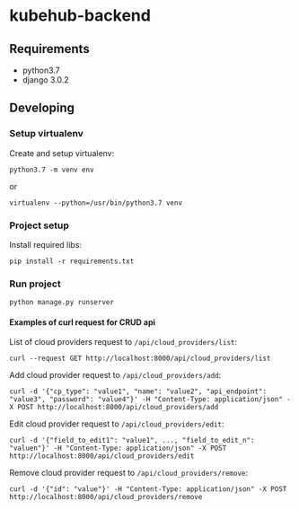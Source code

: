 # kubehub-backend

## Requirements

- python3.7
- django 3.0.2

## Developing

### Setup virtualenv

Create and setup virtualenv:
```
python3.7 -m venv env
```
or
```
virtualenv --python=/usr/bin/python3.7 venv
```

### Project setup

Install required libs:
```
pip install -r requirements.txt
```

### Run project
```
python manage.py runserver
```

#### Examples of curl request for CRUD api

List of cloud providers request to `/api/cloud_providers/list`:
```
curl --request GET http://localhost:8000/api/cloud_providers/list
```

Add cloud provider request to `/api/cloud_providers/add`:
```
curl -d '{"cp_type": "value1", "name": "value2", "api_endpoint": "value3", "password": "value4"}' -H "Content-Type: application/json" -X POST http://localhost:8000/api/cloud_providers/add
```

Edit cloud provider request to `/api/cloud_providers/edit`:
```
curl -d '{"field_to_edit1": "value1", ..., "field_to_edit_n": "valuen"}' -H "Content-Type: application/json" -X POST http://localhost:8000/api/cloud_providers/edit
```

Remove cloud provider request to `/api/cloud_providers/remove`:
```
curl -d '{"id": "value"}' -H "Content-Type: application/json" -X POST http://localhost:8000/api/cloud_providers/remove
```
